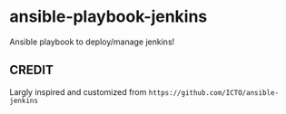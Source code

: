 ansible-playbook-jenkins
========================

Ansible playbook to deploy/manage jenkins!

## CREDIT 
Largly inspired and customized from `https://github.com/ICTO/ansible-jenkins` 
